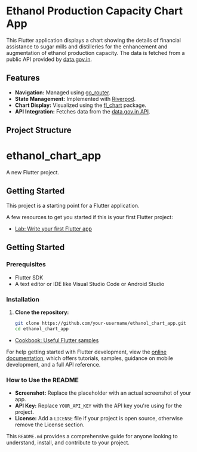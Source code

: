 # Ethanol Production Capacity Chart App

This Flutter application displays a chart showing the details of financial assistance to sugar mills and distilleries for the enhancement and augmentation of ethanol production capacity. The data is fetched from a public API provided by [data.gov.in](https://www.data.gov.in/).

## Features

- **Navigation:** Managed using [go_router](https://pub.dev/packages/go_router).
- **State Management:** Implemented with [Riverpod](https://riverpod.dev/).
- **Chart Display:** Visualized using the [fl_chart](https://pub.dev/packages/fl_chart) package.
- **API Integration:** Fetches data from the [data.gov.in API](https://api.data.gov.in/).

## Project Structure

# ethanol_chart_app

A new Flutter project.

## Getting Started

This project is a starting point for a Flutter application.

A few resources to get you started if this is your first Flutter project:

- [Lab: Write your first Flutter app](https://docs.flutter.dev/get-started/codelab)

  
## Getting Started

### Prerequisites

- Flutter SDK
- A text editor or IDE like Visual Studio Code or Android Studio

### Installation

1. **Clone the repository:**

   ```bash
   git clone https://github.com/your-username/ethanol_chart_app.git
   cd ethanol_chart_app

- [Cookbook: Useful Flutter samples](https://docs.flutter.dev/cookbook)

For help getting started with Flutter development, view the
[online documentation](https://docs.flutter.dev/), which offers tutorials,
samples, guidance on mobile development, and a full API reference.


### How to Use the README

- **Screenshot:** Replace the placeholder with an actual screenshot of your app.
- **API Key:** Replace `YOUR_API_KEY` with the API key you're using for the project.
- **License:** Add a `LICENSE` file if your project is open source, otherwise remove the License section.

This `README.md` provides a comprehensive guide for anyone looking to understand, install, and contribute to your project.
